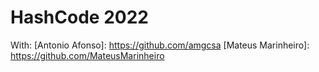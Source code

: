 # HashCode 2022

With:
[Antonio Afonso]: https://github.com/amgcsa
[Mateus Marinheiro]: https://github.com/MateusMarinheiro
